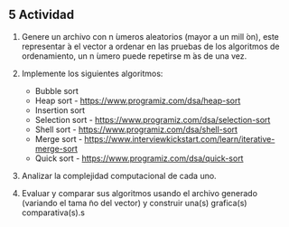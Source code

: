 ## 5 Actividad
1. Genere un archivo con n ́umeros aleatorios (mayor a un mill ́on), este representar ́a el vector a ordenar en las pruebas de los algoritmos de ordenamiento, un n ́umero puede repetirse m ́as de una vez.

2. Implemente los siguientes algoritmos:
    * Bubble sort
    * Heap sort -  https://www.programiz.com/dsa/heap-sort
    * Insertion sort
    * Selection sort - https://www.programiz.com/dsa/selection-sort
    * Shell sort - https://www.programiz.com/dsa/shell-sort
    * Merge sort - https://www.interviewkickstart.com/learn/iterative-merge-sort
    * Quick sort - https://www.programiz.com/dsa/quick-sort
3. Analizar la complejidad computacional de cada uno.
4. Evaluar y comparar sus algoritmos usando el archivo generado (variando el tama ̃no del vector) y construir una(s) grafica(s) comparativa(s).s
